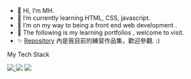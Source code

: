 - 👋 Hi, I’m MH.
- 👀 I’m currently learning HTML, CSS, javascript.
- 🌱 I’m on my way to being a front end web development .
- 💞️ The following is my learning portfolios , welcome to visit.
- ✨ [Repository](https://github.com/tomy5566?tab=repositories) 內是我目前的練習作品集，歡迎參觀. :)

My Tech Stack

<a href="#" target="_blank">
<img src="https://camo.githubusercontent.com/b1720e127ee280daab63f84b508b29abe2540b02f5f57675765ad07da1315241/68747470733a2f2f696d672e736869656c64732e696f2f62616467652f2d48544d4c352d3333333333333f7374796c653d666c6174266c6f676f3d48544d4c35" />
</a>

<a href="#" target="_blank">
<img src="https://camo.githubusercontent.com/c38a05ab57aea563f73ae6b4aad7f556faa734d4077a7b52a2081b41ce27da40/68747470733a2f2f696d672e736869656c64732e696f2f62616467652f2d4353532d3333333333333f7374796c653d666c6174266c6f676f3d43535333266c6f676f436f6c6f723d313537324236"></a>
 

<a href="#" target="_blank">
<img src="https://camo.githubusercontent.com/848defb760c0adff4362c04283f254f633ea8eff177c1640b209429d0e3d7627/68747470733a2f2f696d672e736869656c64732e696f2f62616467652f2d4a6176615363726970742d3333333333333f7374796c653d666c6174266c6f676f3d6a617661736372697074"></a>



<!---
tomy5566/tomy5566 is a ✨ specialrepository because its `README.md` (this file) appears on your GitHub profile.
You can click the Preview link to take a look at your changes.
- - 💞️ I’m looking to collaborate on ...
- 📫 How to reach me ...
interested in ...



--->
